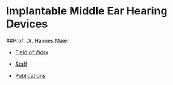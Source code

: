 # Implantable Middle Ear Hearing Devices 

##Prof. Dr. Hannes Maier  
*  [Field of Work](maier/work.html "Field of Work")

*  [Staff](maier/staff.html "Staff")

*  [Publications](maier/publications.html "Publications")



